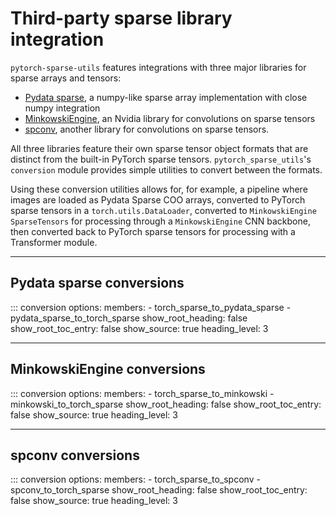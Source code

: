 # Third-party sparse library integration

`pytorch-sparse-utils` features integrations with three major libraries for sparse arrays and tensors:
- [Pydata sparse](https://sparse.pydata.org/), a numpy-like sparse array implementation with close numpy integration
- [MinkowskiEngine](https://github.com/NVIDIA/MinkowskiEngine), an Nvidia library for convolutions on sparse tensors
- [spconv](https://github.com/traveller59/spconv), another library for convolutions on sparse tensors.

All three libraries feature their own sparse tensor object formats that are distinct from the built-in PyTorch sparse tensors. `pytorch_sparse_utils`'s `conversion` module provides simple utilities to convert between the formats.

Using these conversion utilities allows for, for example, a pipeline where images are loaded as Pydata Sparse COO arrays, converted to PyTorch sparse tensors in a `torch.utils.DataLoader`, converted to `MinkowskiEngine` `SparseTensors` for processing through a `MinkowskiEngine` CNN backbone, then converted back to PyTorch sparse tensors for processing with a Transformer module.

---

## Pydata sparse conversions
::: conversion
    options:
        members:
            - torch_sparse_to_pydata_sparse
            - pydata_sparse_to_torch_sparse
        show_root_heading: false
        show_root_toc_entry: false
        show_source: true
        heading_level: 3

---

## MinkowskiEngine conversions
::: conversion
    options:
        members:
            - torch_sparse_to_minkowski
            - minkowski_to_torch_sparse
        show_root_heading: false
        show_root_toc_entry: false
        show_source: true
        heading_level: 3

---

## spconv conversions
::: conversion
    options:
        members:
            - torch_sparse_to_spconv
            - spconv_to_torch_sparse
        show_root_heading: false
        show_root_toc_entry: false
        show_source: true
        heading_level: 3